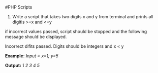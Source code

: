 #PHP Scripts

1. Write a script that takes two digits x and y from terminal and prints all digitis >=x and <=y

if incorrect values passed, script should be stopped and the following message should be displayed.

Incorrect difits passed. Digits should be integers and x < y

**Example:**
*Input = x=1; y=5*

**Output:**
*1*
*2*
*3*
*4*
*5*